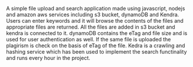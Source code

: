 A simple file upload and search application made using javascript, nodejs and amazon aws services including s3 bucket, dynamoDB and Kendra. Users can enter keywords and it will browse the contents of the files and appropriate files are returned. All the files are added in s3 bucket and kendra is connected to it. dynamoDB contains the eTag and file size and is used for user authentication as well.  If the same file is uploaded the plagirism is check on the basis of eTag of the file. Kedra is a crawling and hashing service which has been used to implement the search functinality and runs every hour in the project.
